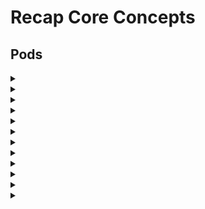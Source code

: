 # Recap Core Concepts 

## Pods 

<details>How many PODs exist on the system? in the current(default) namespace<summary></summary>

```yaml
kubectl get pods
```

</details>

<details>Create a new pod with the NGINX image<summary></summary>

```yaml
kubectl run nginx --image=nginx
```

</details>

<details>What is the image used to create the new pods?<summary></summary>

```yaml
kubectl describe pods
```

</details>

<details>Which nodes are these pods placed on?<summary></summary>

```yaml
kubectl describe pods
```

</details>

<details>How many containers are part of the pod 'webapp'?Note: We just created a new POD. Ignore the state of the POD for now.<summary></summary>

```yaml
kubectl describe pod webapp
```

</details>


<details>What images are used in the new 'webapp' pod? You must look at all the pods in detail to figure this out<summary></summary>

```yaml
kubectl describe pod webapp
```

</details>

<details>What is the state of the container 'agentx' in the pod 'webapp'? Wait for it to finish the 'ContainerCreating' state<summary></summary>

```yaml
kubectl describe pod webapp
```

</details>

<details>Why do you think the container 'agentx' in pod 'webapp' is in error? Try to figure it out from the events section of the pod<summary></summary>

```yaml
Image does not exist on docker
```

</details>

<details>What does the READY column in the output of the 'kubectl get pods' command indicate?<summary></summary>

```yaml
Running containers in a pod / Total containers in a pod
```

</details>

<details>Delete the 'webapp' Pod. Once deleted, wait for the pod to fully terminate.<summary></summary>

```yaml
kubectl delete pod webapp
```

</details>

<details>Create a new pod with the name 'redis' and with the image 'redis123'.<summary></summary>

```yaml
kubectl run redis --image=redis123 --generator=run-pod/v1 
```

</details>

<details>Create a new pod with the name 'redis' and with the image 'redis123'.<summary></summary>

```yaml
kubectl edit pod redis
```

</details>


